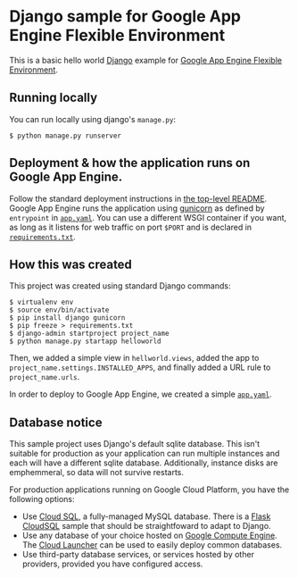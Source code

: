 # Django sample for Google App Engine Flexible Environment

This is a basic hello world [Django](https://www.djangoproject.com/) example
for [Google App Engine Flexible Environment](https://cloud.google.com/appengine).

## Running locally

You can run locally using django's `manage.py`:

    $ python manage.py runserver

## Deployment & how the application runs on Google App Engine.

Follow the standard deployment instructions in
[the top-level README](../README.md). Google App Engine runs the application
using [gunicorn](http://gunicorn.org/) as defined by `entrypoint` in
[`app.yaml`](app.yaml). You can use a different WSGI container if you want, as
long as it listens for web traffic on port `$PORT` and is declared in
[`requirements.txt`](requirements.txt).

## How this was created

This project was created using standard Django commands:

    $ virtualenv env
    $ source env/bin/activate
    $ pip install django gunicorn
    $ pip freeze > requirements.txt
    $ django-admin startproject project_name
    $ python manage.py startapp helloworld

Then, we added a simple view in `hellworld.views`, added the app to
`project_name.settings.INSTALLED_APPS`, and finally added a URL rule to
`project_name.urls`.

In order to deploy to Google App Engine, we created a simple
[`app.yaml`](app.yaml).

## Database notice

This sample project uses Django's default sqlite database. This isn't suitable
for production as your application can run multiple instances and each will
have a different sqlite database. Additionally, instance disks are emphemmeral,
so data will not survive restarts.

For production applications running on Google Cloud Platform, you have
the following options:

* Use [Cloud SQL](https://cloud.google.com/sql), a fully-managed MySQL database.
  There is a [Flask CloudSQL](../cloudsql) sample that should be straightfoward
  to adapt to Django.
* Use any database of your choice hosted on
  [Google Compute Engine](https://cloud.google.com/compute). The
  [Cloud Launcher](https://cloud.google.com/launcher/) can be used to easily
  deploy common databases.
* Use third-party database services, or services hosted by other providers,
  provided you have configured access.

